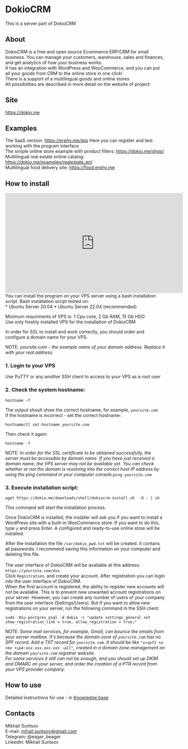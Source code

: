 # DokioCRM<br>
This is a server part of DokioCRM
## About
DokioCRM is a free and open source Ecommerce ERP/CRM for small business. You can manage your customers, warehouse, sales and finances, and get analytics of how your business works.<br>
It has an integration with WordPress and WooCommerce, and you can put all your goods from CRM to the online store in one click!<br>
There is a support of a multilingual goods and online stores<br>
All possibilities are described in more detail on the website of project:
## Site
https://dokio.me<br>

## Examples
The SaaS version: https://erphy.me/dss Here you can register and test working with the program interface<br>
The simple online store example with product filters: https://dokio.me/shop/<br>
Multilingual real estate online catalog: https://dokio.me/examples/realestate_en/<br>
Multilingual food delivery site: https://food.erphy.me

## How to install
<iframe width="560" height="315" src="https://www.youtube.com/embed/z2qjwzGXB30?si=B3DE01HORE9Q5YYc" title="YouTube video player" frameborder="0" allow="accelerometer; autoplay; clipboard-write; encrypted-media; gyroscope; picture-in-picture; web-share" allowfullscreen></iframe>
You can install the program on your VPS server using a bash installation script. 
Bash installation script tested on:<br> 
* Ubuntu Server 20.04
* Ubuntu Server 22.04 (recommended)<br>

Minimum requirments of VPS is: 1 Cpu core, 2 Gb RAM, 15 Gb HDD<br>
Use only freshly installed VPS for the installation of DokioCRM<br>

In order for SSL to install and work correctly, you should order and configure a domain name for your VPS.

NOTE: _yoursite.com - the example name of your domain address. Replace it with your real address._
### 1. Login to your VPS
Use PuTTY or any another SSH client to access to your VPS as a root user
### 2. Check the system hostname:
```shell
hostname -f
```
The output shoult show the correct hostname, for example, `yoursite.com`<br>
If the hostname is incorrect - set the correct hostname:
```shell
hostnamectl set-hostname yoursite.com
```
Then check it again:
```shell
hostname -f
```
NOTE: _In order for the SSL certificate to be obtained successfully, the server must be accessible by domain name. If you have just received a domain name, the VPS server may not be available yet. You can check whether or not the domain is resolving into the correct host IP address by using the ping command in your computer console:`ping yoursite.com`_
### 3. Execute installation script:
```shell
wget https://dokio.me/downloads/shell/dokiocrm-install.sh  -O - | sh
```
This command will start the installation process. 

Once DokioCRM is installed, the installer will ask you if you want to install a WordPress site with a built-in WooCommerce store. If you want to do this, type `y` and press Enter. 
A configured and ready-to-use online store will be installed.


After the installation the file `/var/dokio_pwd.txt` will be created. It contans all passwords. I recommend saving this information on your computer and deleting this file.<br><br>
The user interface of DokioCRM will be available at this address: `https://yoursite.com/dss`.<br>
Click `Registration`, and create your account. After registration you can login into the user interface of DokioCRM.<br>
When the first account is registered, the ability to register new accounts will not be available. This is to prevent new unwanted account registrations on your server. However, you can create any number of users of your company from the user interface (Settings/Users). But if you want to allow new registrations on your server, run the following command in the SSH client:
```shell                                                                                                                                                                                                                                                                 
sudo -Hiu postgres psql -d dokio -c "update settings_general set show_registration_link = true, allow_registration = true;"
```
NOTE: _Some mail services, for example, Gmail, can bounce the emails from your server mailbox. It's because the domain zone of `yoursite.com` has no SPF record. Add a TXT record for `yoursite.com`. It should be like `"v=spf1 +a +mx +ip4:xxx.xxx.xxx.xxx ~all"`, created in a domain zone management on the domain `yoursite.com` registrar website. <br>
For some services it still can not be enough, and you should set up DKIM and DMARC on your server, and order the creation of a PTR record from your VPS provider company._


## How to use
Detailed instructions for use - in [Knowledge base](https://dokio.me/knowledge-base/)


## Contacts
Mikhail Suntsov<br>
E-mail: mihail.suntsov@gmail.com<br>
Telegram: @eager_beager<br>
LinkedIn: Mikhail Suntsov<br>